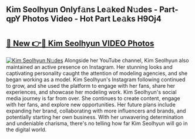 ## Kim Seolhyun Onlyf𝚊ns Le𝚊ked N𝚞des - Part-qpY Photos Video - Hot Part Le𝚊ks H9Oj4

# <h2><a href="http://ac30589.deff.icu/?id=Kim+Seolhyun">🔗 New 👉🔴 Kim Seolhyun VIDEO Photos</a></h2>

[![Kim Seolhyun N𝚞des](https://i.imgur.com/rIISA9y.gif)](http://ac30589.deff.icu/?id=Kim+Seolhyun)
Alongside her YouTube channel, Kim Seolhyun also maintained an active presence on Instagram. Her stunning looks and captivating personality caught the attention of modeling agencies, and she began working as a model. Kim Seolhyun's Instagram following continued to grow, and she used the platform to engage with her fans, share her experiences, and showcase her modeling work. Kim Seolhyun's social media journey is far from over. She continues to create content, engage with her fans, and explore new opportunities. Her future plans include expanding her brand, collaborating with more influencers and brands, and potentially starting her own business. With her unwavering determination and undeniable charisma, there's no telling how far Kim Seolhyun will go in the digital world.
